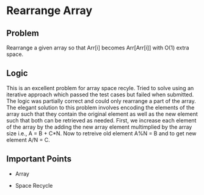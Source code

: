 # Rearrange Array

## Problem

Rearrange a given array so that Arr[i] becomes Arr[Arr[i]] with O(1) extra space.

## Logic

This is an excellent problem for array space recyle. Tried to solve using an iterative approach which passed the test cases but failed when submitted. The logic was partially correct and could only rearrange a part of the array. The elegant solution to this problem involves encoding the elements of the array such that they contain the original element as well as the new element such that both can be retrieved as needed. First, we increase each element of the array by the adding the new array element multimplied by the array size i.e., A = B + C*N. Now to retreive old element A%N = B and to get new element A/N = C. 

## Important Points

- Array

- Space Recycle